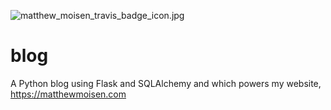 ![matthew_moisen_travis_badge_icon.jpg](/static/images/matthew_moisen_travis_badge_icon.jpg)
# blog
A Python blog using Flask and SQLAlchemy and which powers my website, https://matthewmoisen.com
